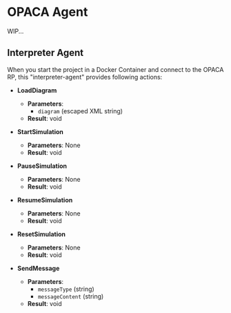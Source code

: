 # OPACA Agent

WIP...

## Interpreter Agent

When you start the project in a Docker Container and connect to the OPACA RP, this "interpreter-agent" provides following actions: 

- **LoadDiagram**
    - **Parameters**:
        - `diagram` (escaped XML string)
    - **Result**: void

- **StartSimulation**
    - **Parameters**: None
    - **Result**: void

- **PauseSimulation**
    - **Parameters**: None
    - **Result**: void

- **ResumeSimulation**
    - **Parameters**: None
    - **Result**: void

- **ResetSimulation**
    - **Parameters**: None
    - **Result**: void

- **SendMessage**
    - **Parameters**:
        - `messageType` (string)
        - `messageContent` (string)
    - **Result**: void
